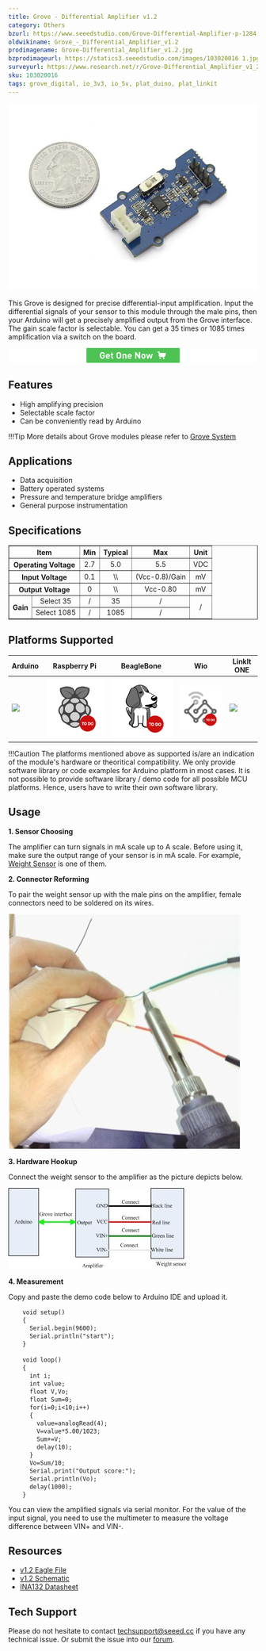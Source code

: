 ```yaml
---
title: Grove - Differential Amplifier v1.2
category: Others
bzurl: https://www.seeedstudio.com/Grove-Differential-Amplifier-p-1284.html
oldwikiname: Grove_-_Differential_Amplifier_v1.2
prodimagename: Grove-Differential_Amplifier_v1.2.jpg
bzprodimageurl: https://statics3.seeedstudio.com/images/103020016 1.jpg
surveyurl: https://www.research.net/r/Grove-Differential_Amplifier_v1_2
sku: 103020016
tags: grove_digital, io_3v3, io_5v, plat_duino, plat_linkit
---
```


![](https://raw.githubusercontent.com/SeeedDocument/Grove-Differential_Amplifier_v1.2/master/img/Grove-Differential_Amplifier_v1.2.jpg)

This Grove is designed for precise differential-input amplification. Input the differential signals of your sensor to this module through the male pins, then your Arduino will get a precisely amplified output from the Grove interface. The gain scale factor is selectable. You can get a 35 times or 1085 times amplification via a switch on the board. 

[![](https://raw.githubusercontent.com/SeeedDocument/common/master/Get_One_Now_Banner.png)](http://www.seeedstudio.com/Grove-Differential-Amplifier-p-1284.html)


Features
-------

-   High amplifying precision
-   Selectable scale factor
-   Can be conveniently read by Arduino

!!!Tip
    More details about Grove modules please refer to [Grove System](http://wiki.seeedstudio.com/Grove_System/)
    
Applications
-----------

-   Data acquisition
-   Battery operated systems
-   Pressure and temperature bridge amplifiers
-   General purpose instrumentation

Specifications
-------------

<table border="1" cellspacing="0" width="80%">
<tr>
<th colspan="2" scope="col">
Item
</th>
<th scope="col">
Min
</th>
<th scope="col">
Typical
</th>
<th scope="col">
Max
</th>
<th scope="col">
Unit
</th>
</tr>
<tr align="center">
<th colspan="2" scope="row">
Operating Voltage
</th>
<td>
2.7
</td>
<td>
5.0
</td>
<td>
5.5
</td>
<td>
VDC
</td>
</tr>
<tr align="center">
<th colspan="2" scope="row">
Input Voltage
</th>
<td>
0.1
</td>
<td>
\\
</td>
<td>
(Vcc-0.8)/Gain
</td>
<td>
mV
</td>
</tr>
<tr align="center">
<th colspan="2" scope="row">
Output Voltage
</th>
<td>
0
</td>
<td>
\\
</td>
<td>
Vcc-0.80
</td>
<td>
mV
</td>
</tr>
<tr align="center">
<th rowspan="2">
Gain
</th>
<td>
Select 35
</td>
<td>
/
</td>
<td>
35
</td>
<td>
/
</td>
<td colspan="2" rowspan="2">
/
</td>
</tr>
<tr align="center">
<td>
Select 1085
</td>
<td>
/
</td>
<td>
1085
</td>
<td>
/
</td>
</tr>
</table>

Platforms Supported
-------------------

| Arduino                                                                                             | Raspberry Pi                                                                                             | BeagleBone                                                                                      | Wio                                                                                               | LinkIt ONE                                                                                         |
|-----------------------------------------------------------------------------------------------------|----------------------------------------------------------------------------------------------------------|-------------------------------------------------------------------------------------------------|---------------------------------------------------------------------------------------------------|----------------------------------------------------------------------------------------------------|
| ![](https://raw.githubusercontent.com/SeeedDocument/wiki_english/master/docs/images/arduino_logo.jpg) | ![](https://raw.githubusercontent.com/SeeedDocument/wiki_english/master/docs/images/raspberry_pi_logo_n.jpg) | ![](https://raw.githubusercontent.com/SeeedDocument/wiki_english/master/docs/images/bbg_logo_n.jpg) | ![](https://raw.githubusercontent.com/SeeedDocument/wiki_english/master/docs/images/wio_logo_n.jpg) | ![](https://raw.githubusercontent.com/SeeedDocument/wiki_english/master/docs/images/linkit_logo.jpg) |

!!!Caution
    The platforms mentioned above as supported is/are an indication of the module's hardware or theoritical compatibility. We only provide software library or code examples for Arduino platform in most cases. It is not possible to provide software library / demo code for all possible MCU platforms. Hence, users have to write their own software library.


Usage
-----

**1. Sensor Choosing**

The amplifier can turn signals in mA scale up to A scale. Before using it, make sure the output range of your sensor is in mA scale. For example, [Weight Sensor](/Weight_Sensor-Load_Cell-0-500g) is one of them.

**2. Connector Reforming**

To pair the weight sensor up with the male pins on the amplifier, female connectors need to be soldered on its wires.

![](https://raw.githubusercontent.com/SeeedDocument/Grove-Differential_Amplifier_v1.2/master/img/Solder.jpg)

**3. Hardware Hookup**

Connect the weight sensor to the amplifier as the picture depicts below.

![](https://raw.githubusercontent.com/SeeedDocument/Grove-Differential_Amplifier_v1.2/master/img/Connect5.jpg)

**4. Measurement**

Copy and paste the demo code below to Arduino IDE and upload it.

```
    void setup()
    {
      Serial.begin(9600);
      Serial.println("start");
    }

    void loop()
    {
      int i;
      int value;
      float V,Vo;
      float Sum=0;
      for(i=0;i<10;i++)
      {
        value=analogRead(4);
        V=value*5.00/1023;
        Sum+=V;
        delay(10);
      }
      Vo=Sum/10;
      Serial.print("Output score:");
      Serial.println(Vo);
      delay(1000);
    } 
```

You can view the amplified signals via serial monitor. For the value of the input signal, you need to use the multimeter to measure the voltage difference between VIN+ and VIN-.

Resources
--------

- [v1.2 Eagle File](https://raw.githubusercontent.com/SeeedDocument/Grove-Differential_Amplifier_v1.2/master/res/Grove-Differential_Amplifier_v1.2_eagle.zip)
- [v1.2 Schematic](https://raw.githubusercontent.com/SeeedDocument/Grove-Differential_Amplifier_v1.2/master/res/Grove-Differential_Amplifier_v1.2.pdf)
- [INA132 Datasheet](https://raw.githubusercontent.com/SeeedDocument/Grove-Differential_Amplifier_v1.2/master/res/Ina132.pdf)

<!-- This Markdown file was created from http://www.seeedstudio.com/wiki/Grove_-_Differential_Amplifier_v1.2 -->

## Tech Support
Please do not hesitate to contact [techsupport@seeed.cc](techsupport@seeed.cc) if you have any technical issue. Or submit the issue into our [forum](http://seeedstudio.com/forum/). 